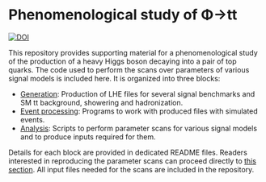 # Phenomenological study of &Phi;&rarr;tt

[![DOI](https://zenodo.org/badge/117536495.svg)](https://zenodo.org/badge/latestdoi/117536495)

This repository provides supporting material for a phenomenological study of the production of a heavy Higgs boson decaying into a pair of top quarks. The code used to perform the scans over parameters of various signal models is included here. It is organized into three blocks:

 * [Generation](Generation): Production of LHE files for several signal benchmarks and SM tt background, showering and hadronization.
 * [Event processing](EventProcessing): Programs to work with produced files with simulated events.
 * [Analysis](Analysis): Scripts to perform parameter scans for various signal models and to produce inputs required for them.

Details for each block are provided in dedicated README files. Readers interested in reproducing the parameter scans can proceed directly to [this section](Analysis#parameter-scans). All input files needed for the scans are included in the repository.

